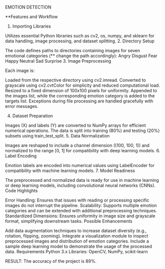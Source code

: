 EMOTION DETECTION

**Features and Workflow
1. Importing Libraries

Utilizes essential Python libraries such as cv2, os, numpy, and sklearn for data handling, image processing, and dataset splitting.
2. Directory Setup

The code defines paths to directories containing images for seven emotional categories (** change the path accordingly):
Angry
Disgust
Fear
Happy
Neutral
Sad
Surprise
3. Image Preprocessing

Each image is:

Loaded from the respective directory using cv2.imread.
Converted to grayscale using cv2.cvtColor for simplicity and reduced computational load.
Resized to a fixed dimension of 100x100 pixels for uniformity.
Appended to the images list, while the corresponding emotion category is added to the targets list.
Exceptions during file processing are handled gracefully with error messages.

4. Dataset Preparation

Images (X) and labels (Y) are converted to NumPy arrays for efficient numerical operations.
The data is split into training (80%) and testing (20%) subsets using train_test_split.
5. Data Normalization

Images are reshaped to include a channel dimension ((100, 100, 1)) and normalized to the range [0, 1] for compatibility with deep learning models.
6. Label Encoding

Emotion labels are encoded into numerical values using LabelEncoder for compatibility with machine learning models.
7. Model Readiness

The preprocessed and normalized data is ready for use in machine learning or deep learning models, including convolutional neural networks (CNNs).
Code Highlights

Error Handling: Ensures that issues with reading or processing specific images do not interrupt the pipeline.
Scalability: Supports multiple emotion categories and can be extended with additional preprocessing techniques.
Standardized Dimensions: Ensures uniformity in image size and grayscale format, simplifying downstream tasks.
Possible Enhancements

Add data augmentation techniques to increase dataset diversity (e.g., rotation, flipping, zooming).
Integrate a visualization module to inspect preprocessed images and distribution of emotion categories.
Include a sample deep learning model to demonstrate the usage of the processed data.
Requirements
Python 3.x
Libraries: OpenCV, NumPy, scikit-learn


RESULT:
The accuracy of the project is 89%.
